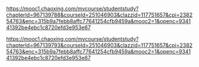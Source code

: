 https://mooc1.chaoxing.com/mycourse/studentstudy?chapterId=967139788&courseId=251046903&clazzid=117751657&cpi=238254763&enc=315b9a7febb8affc77641254cfb9459a&mooc2=1&openc=934141392be4ebc1c8720efd3e953e67

https://mooc1.chaoxing.com/mycourse/studentstudy?chapterId=967139793&courseId=251046903&clazzid=117751657&cpi=238254763&enc=315b9a7febb8affc77641254cfb9459a&mooc2=1&openc=934141392be4ebc1c8720efd3e953e67
